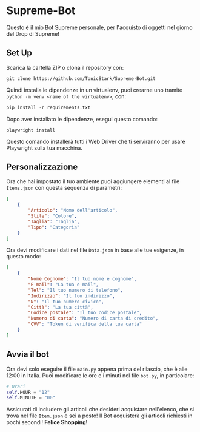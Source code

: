 # Supreme-Bot
Questo è il mio Bot Supreme personale, per l'acquisto di oggetti nel giorno del Drop di Supreme!

## Set Up
Scarica la cartella ZIP o clona il repository con:
```
git clone https://github.com/TonicStark/Supreme-Bot.git
```

Quindi installa le dipendenze in un virtualenv, puoi crearne uno tramite `python -m venv <name of the virtualenv>`, con:
```python
pip install -r requirements.txt
```

Dopo aver installato le dipendenze, esegui questo comando:
```
playwright install
```
Questo comando installerà tutti i Web Driver che ti serviranno per usare Playwright sulla tua macchina.

## Personalizzazione
Ora che hai impostato il tuo ambiente puoi aggiungere elementi al file `Items.json` con questa sequenza di parametri:

```JSON
[
    {
        "Articolo": "Nome dell'articolo",
        "Stile": "Colore",
        "Taglia": "Taglia",
        "Tipo": "Categoria"
    }
]
```

Ora devi modificare i dati nel file `Data.json` in base alle tue esigenze, in questo modo:

```JSON
[
    {
        "Nome Cognome": "Il tuo nome e cognome",
        "E-mail": "La tua e-mail",
        "Tel": "Il tuo numero di telefono",
        "Indirizzo": "Il tuo indirizzo",
        "N": "Il tuo numero civico",
        "Città": "La tua città",
        "Codice postale": "Il tuo codice postale",
        "Numero di carta": "Numero di carta di credito",
        "CVV": "Token di verifica della tua carta"
    }
]
```

## Avvia il bot
Ora devi solo eseguire il file `main.py` appena prima del rilascio, che è alle 12:00 in Italia. Puoi modificare le ore e i minuti nel file `bot.py`, in particolare:
```python
# Orari
self.HOUR = "12"
self.MINUTE = "00"
```
Assicurati di includere gli articoli che desideri acquistare nell'elenco, che si trova nel file `Item.json` e sei a posto! Il Bot acquisterà gli articoli richiesti in pochi secondi! **Felice Shopping!**